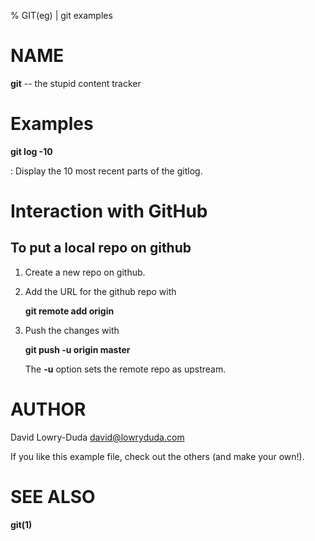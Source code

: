 % GIT(eg) | git examples

NAME
====

**git** -- the stupid content tracker


Examples
========

**git log -10**

:   Display the 10 most recent parts of the gitlog.


Interaction with GitHub
=======================

To put a local repo on github
-----------------------------

1. Create a new repo on github.
2. Add the URL for the github repo with

    **git remote add origin <remote repo url>**

3. Push the changes with

    **git push -u origin master**

    The **-u** option sets the remote repo as upstream.

AUTHOR
======

David Lowry-Duda <david@lowryduda.com>

If you like this example file, check out the others (and make your own!).

SEE ALSO
========

**git(1)**
